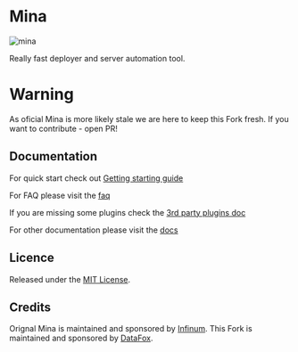 # Mina

![mina](http://nadarei.co/mina/images/logo.png?1344377458)

Really fast deployer and server automation tool.

# Warning

As oficial Mina is more likely stale we are here to keep this Fork fresh. If you want to contribute - open PR!

Documentation
----------------

For quick start check out [Getting starting guide](docs/getting_started.md)

For FAQ please visit the [faq](docs/faq.md)

If you are missing some plugins check the [3rd party plugins doc](docs/3rd_party_plugins.md)

For other documentation please visit the [docs](docs)

Licence
----------------

Released under the [MIT License](https://www.opensource.org/licenses/mit-license.php).

Credits
----------------

Orignal Mina is maintained and sponsored by [Infinum](https://infinum.co).
This Fork is maintained and sponsored by [DataFox](https://data-fox.com.au).
